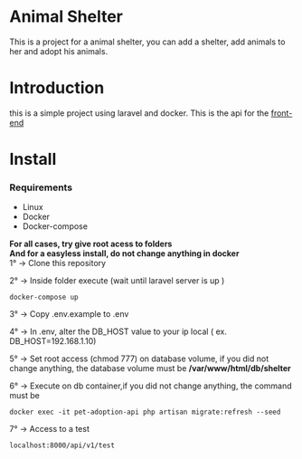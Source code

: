 # Animal Shelter

This is a project for a animal shelter, you can add a shelter, add animals to her and adopt his animals.

# Introduction

this is a simple project using laravel and docker. This is the api for the <a href="https://github.com/MTakashiMori/animal-shelter">front-end</a>

# Install

<h3>Requirements</h3>
<ul>
    <li>Linux</li>
    <li>Docker</li>
    <li>Docker-compose</li>
</ul>    

<strong>For all cases, try give root acess to folders</strong><br>
<strong>And for a easyless install, do not change anything in docker</strong>
<br>
1° -> Clone this repository

2° -> Inside folder execute (wait until laravel server is up )
```
docker-compose up 
```

3° -> Copy .env.example to .env

4° -> In .env, alter the <stong>DB_HOST</strong> value to your ip local ( ex. DB_HOST=192.168.1.10)

5° -> Set root access (chmod 777) on database volume, if you did not change anything, the database volume must be <strong>/var/www/html/db/shelter</strong>

6° -> Execute on db container,if you did not change anything, the command must be 
```
docker exec -it pet-adoption-api php artisan migrate:refresh --seed
```
7° -> Access to a test
```
localhost:8000/api/v1/test
```

